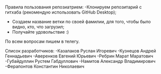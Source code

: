 Правила пользования репозиатрием:
-Клонируем репозитарий с гитхаба (рекомендую использовать GitHub Desktop);
- Создаем название ветки по своей фамилии, для того, чтобы было видно, кто, что загрузил;
- Получайте удовольствие :)

По всем вопросам пишем в телегу.

Список разработчиков:
-Казалаков Руслан Игоревич
-Кузнецов Андрей Геннадьевич
-Аверенков Евгений Юрьевич
-Ребрин Марат Маратович
-Губайдуллин Рустем Габдуллович
-Намитов Александр Владимирович
-Ферапонтов Константин Николаевич
